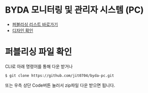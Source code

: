 # BYDA 모니터링 및 관리자 시스템 (PC)

* [퍼블리싱 리스트 바로가기](https://jit0704.github.io/byda-pc/)
* [디자인 확인](https://zeplin.io/)

# 퍼블리싱 파일 확인
CLI로 아래 명령어를 통해 다운 받거나
```
$ git clone https://github.com/jit0704/byda-pc.git
```
또는 우측 상단 Code버튼 눌러서 zip파일 다운 받으면 됩니다.